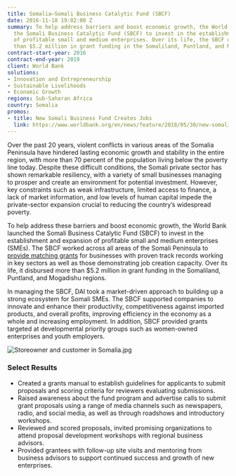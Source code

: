 ```yaml
---
title: Somalia—Somali Business Catalytic Fund (SBCF)
date: 2016-11-18 19:02:00 Z
summary: To help address barriers and boost economic growth, the World Bank launched
  the Somali Business Catalytic Fund (SBCF) to invest in the establishment and expansion
  of profitable small and medium enterprises. Over its life, the SBCF disbursed more
  than $5.2 million in grant funding in the Somaliland, Puntland, and Mogadishu regions.
contract-start-year: 2016
contract-end-year: 2019
client: World Bank
solutions:
- Innovation and Entrepreneurship
- Sustainable Livelihoods
- Economic Growth
regions: Sub-Saharan Africa
country: Somalia
promos:
- title: New Somali Business Fund Creates Jobs
  link: https://www.worldbank.org/en/news/feature/2018/05/30/new-somali-business-fund-creates-jobs
---
```


Over the past 20 years, violent conflicts in various areas of the Somalia Peninsula have hindered lasting economic growth and stability in the entire region, with more than 70 percent of the population living below the poverty line today. Despite these difficult conditions, the Somali private sector has shown remarkable resiliency, with a variety of small businesses managing to prosper and create an environment for potential investment. However, key constraints such as weak infrastructure, limited access to finance, a lack of market information, and low levels of human capital impede the private-sector expansion crucial to reducing the country’s widespread poverty.

To help address these barriers and boost economic growth, the World Bank launched the Somali Business Catalytic Fund (SBCF) to invest in the establishment and expansion of profitable small and medium enterprises (SMEs). The SBCF worked across all areas of the Somali Peninsula to [provide matching grants](http://www.worldbank.org/en/news/feature/2018/05/30/new-somali-business-fund-creates-jobs) for businesses with proven track records working in key sectors as well as those demonstrating job creation capacity. Over its life, it disbursed more than $5.2 million in grant funding in the Somaliland, Puntland, and Mogadishu regions.

In managing the SBCF, DAI took a market-driven approach to building up a strong ecosystem for Somali SMEs. The SBCF supported companies to innovate and enhance their productivity, competitiveness against imported products, and overall profits, improving efficiency in the economy as a whole and increasing employment. In addition, SBCF provided grants targeted at developmental priority groups such as women-owned enterprises and youth employers.

![Storeowner and customer in Somalia.jpg](/uploads/SBCF_photo.jpg)

### Select Results

* Created a grants manual to establish guidelines for applicants to submit proposals and scoring criteria for reviewers evaluating submissions.
* Raised awareness about the fund program and advertise calls to submit grant proposals using a range of media channels such as newspapers, radio, and social media, as well as through roadshows and introductory workshops.
* Reviewed and scored proposals, invited promising organizations to attend proposal development workshops with regional business advisors.
* Provided grantees with follow-up site visits and mentoring from business advisors to support continued success and growth of new enterprises.
